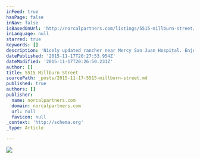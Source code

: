 ```yaml
---
inFeed: true
hasPage: false
inNav: false
isBasedOnUrl: 'http://norcalpartners.com/listings/5515-millburn-street/'
inLanguage: null
starred: true
keywords: []
description: 'Nicely updated rancher near Mercy San Juan Hospital. Enjoy your built-in outdoor BBQ, pool and excellent outdoor living space! Terrific bonus room with plenty of space for a pool table. Remodeled kitchen and updated bathroom. Welcome home!'
datePublished: '2015-11-17T20:27:53.954Z'
dateModified: '2015-11-17T20:26:50.231Z'
author: []
title: 5515 Millburn Street
sourcePath: _posts/2015-11-17-5515-millburn-street.md
published: true
authors: []
publisher:
  name: norcalpartners.com
  domain: norcalpartners.com
  url: null
  favicon: null
_context: 'http://schema.org'
_type: Article

---
```

![](http://norcalpartners.com/wp-content/uploads/2015/10/2015-09-29_12-41-09_HDR-150x150.jpg)